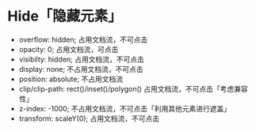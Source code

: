 # Hide「隐藏元素」
- overflow: hidden;
占用文档流，不可点击
- opacity: 0;
占用文档流，可点击
- visibilty: hidden;
占用文档流，不可点击
- display: none;
不占用文档流，不可点击
- position: absolute;
不占用文档流
- clip/clip-path: rect()/inset()/polygon()
占用文档流，不可点击「考虑兼容性」
- z-index: -1000;
不占用文档流，不可点击「利用其他元素进行遮盖」
- transform: scaleY(0);
占用文档流，不可点击